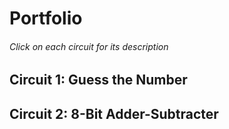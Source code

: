 # Portfolio
###### Click on each circuit for its description
## Circuit 1: Guess the Number 
## Circuit 2: 8-Bit Adder-Subtracter
